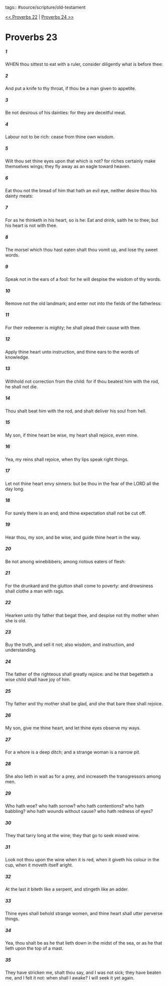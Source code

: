 tags:: #source/scripture/old-testament

[<< Proverbs 22](old-testament/20_Proverbs/Proverbs_22.md) | [Proverbs 24 >>](old-testament/20_Proverbs/Proverbs_24.md)

# Proverbs 23

##### 1

WHEN thou sittest to eat with a ruler, consider diligently what is before thee:

##### 2

And put a knife to thy throat, if thou be a man given to appetite.

##### 3

Be not desirous of his dainties: for they are deceitful meat.

##### 4

Labour not to be rich: cease from thine own wisdom.

##### 5

Wilt thou set thine eyes upon that which is not? for riches certainly make themselves wings; they fly away as an eagle toward heaven.

##### 6

Eat thou not the bread of him that hath an evil eye, neither desire thou his dainty meats:

##### 7

For as he thinketh in his heart, so is he: Eat and drink, saith he to thee; but his heart is not with thee.

##### 8

The morsel which thou hast eaten shalt thou vomit up, and lose thy sweet words.

##### 9

Speak not in the ears of a fool: for he will despise the wisdom of thy words.

##### 10

Remove not the old landmark; and enter not into the fields of the fatherless:

##### 11

For their redeemer is mighty; he shall plead their cause with thee.

##### 12

Apply thine heart unto instruction, and thine ears to the words of knowledge.

##### 13

Withhold not correction from the child: for if thou beatest him with the rod, he shall not die.

##### 14

Thou shalt beat him with the rod, and shalt deliver his soul from hell.

##### 15

My son, if thine heart be wise, my heart shall rejoice, even mine.

##### 16

Yea, my reins shall rejoice, when thy lips speak right things.

##### 17

Let not thine heart envy sinners: but be thou in the fear of the LORD all the day long.

##### 18

For surely there is an end; and thine expectation shall not be cut off.

##### 19

Hear thou, my son, and be wise, and guide thine heart in the way.

##### 20

Be not among winebibbers; among riotous eaters of flesh:

##### 21

For the drunkard and the glutton shall come to poverty: and drowsiness shall clothe a man with rags.

##### 22

Hearken unto thy father that begat thee, and despise not thy mother when she is old.

##### 23

Buy the truth, and sell it not; also wisdom, and instruction, and understanding.

##### 24

The father of the righteous shall greatly rejoice: and he that begetteth a wise child shall have joy of him.

##### 25

Thy father and thy mother shall be glad, and she that bare thee shall rejoice.

##### 26

My son, give me thine heart, and let thine eyes observe my ways.

##### 27

For a whore is a deep ditch; and a strange woman is a narrow pit.

##### 28

She also lieth in wait as for a prey, and increaseth the transgressors among men.

##### 29

Who hath woe? who hath sorrow? who hath contentions? who hath babbling? who hath wounds without cause? who hath redness of eyes?

##### 30

They that tarry long at the wine; they that go to seek mixed wine.

##### 31

Look not thou upon the wine when it is red, when it giveth his colour in the cup, when it moveth itself aright.

##### 32

At the last it biteth like a serpent, and stingeth like an adder.

##### 33

Thine eyes shall behold strange women, and thine heart shall utter perverse things.

##### 34

Yea, thou shalt be as he that lieth down in the midst of the sea, or as he that lieth upon the top of a mast.

##### 35

They have stricken me, shalt thou say, and I was not sick; they have beaten me, and I felt it not: when shall I awake? I will seek it yet again.

